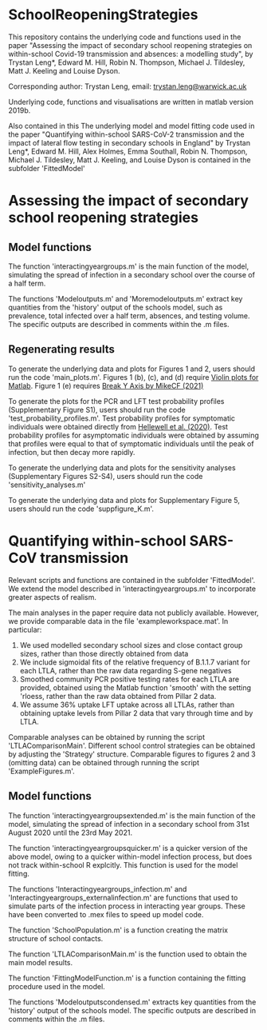 


# SchoolReopeningStrategies



This repository contains the underlying code and functions used in the paper "Assessing the impact of secondary school reopening strategies on within-school Covid-19 transmission and absences: a modelling study", by Trystan Leng*, Edward M. Hill, Robin N. Thompson, Michael J. Tildesley, Matt J. Keeling and Louise Dyson.

Corresponding author: Trystan Leng, email: trystan.leng@warwick.ac.uk

Underlying code, functions and visualisations are written in matlab version 2019b.


Also contained in this The underlying model and model fitting code used in the paper "Quantifying within-school SARS-CoV-2 transmission and the impact of lateral flow testing in secondary schools in England" by Trystan Leng*, Edward M. Hill, Alex Holmes, Emma Southall, Robin N. Thompson, Michael J. Tildesley, Matt J. Keeling, and Louise Dyson is contained in the subfolder 'FittedModel'

# Assessing the impact of secondary school reopening strategies 


## Model functions
The function 'interactingyeargroups.m' is the main function of the model, simulating the spread of infection in a secondary school over the course of a half term.

The functions 'Modeloutputs.m' and 'Moremodeloutputs.m' extract key quantities from the 'history' output of the schools model, such as prevalence, total infected over a half term, absences, and testing volume. The specific outputs are described in comments within the .m files.

## Regenerating results
To generate the underlying data and plots for Figures 1 and 2, users should run the code 'main_plots.m'. Figures 1 (b), (c), and (d) require [Violin plots for Matlab](https://github.com/bastibe/Violinplot-Matlab#:~:text=A%20violin%20plot%20is%20an,overlays%20the%20data%20points%20itself.&text=violinplot%20is%20meant%20as%20a,boxplot%20(excluding%20named%20arguments).). Figure 1 (e) requires [Break Y Axis by MikeCF (2021)](https://www.mathworks.com/matlabcentral/fileexchange/45760-break-y-axis)

To generate the plots for the PCR and LFT test probability profiles (Supplementary Figure S1), users should run the code 'test_probability_profiles.m'. Test probability profiles for symptomatic individuals were obtained directly from [Hellewell et al. (2020)](https://cmmid.github.io/topics/covid19/pcr-positivity-over-time.html). Test probability profiles for asymptomatic individuals were obtained by assuming that profiles were equal to that of symptomatic individuals until the peak of infection, but then decay more rapidly. 

To generate the underlying data and plots for the sensitivity analyses (Supplementary Figures S2-S4), users should run the code 'sensitivity_analyses.m'

To generate the underlying data and plots for Supplementary Figure 5, users should run the code 'suppfigure_K.m'.

# Quantifying within-school SARS-CoV transmission 

Relevant scripts and functions are contained in the subfolder 'FittedModel'. We extend the model described in 'interactingyeargroups.m' to incorporate greater aspects of realism.

The main analyses in the paper require data not publicly available. However, we provide comparable data in the file 'exampleworkspace.mat'. In particular:

1) We used modelled secondary school sizes and close contact group sizes, rather than those directly obtained from data
2) We include sigmoidal fits of the relative frequency of B.1.1.7 variant for each LTLA, rather than the raw data regarding S-gene negatives
3) Smoothed community PCR positive testing rates for each LTLA are provided, obtained using the Matlab function 'smooth' with the setting 'rloess, rather than the raw data obtained from Pillar 2 data.
4) We assume 36% uptake LFT uptake across all LTLAs, rather than obtaining uptake levels from Pillar 2 data that vary through time and by LTLA.

Comparable analyses can be obtained by running the script 'LTLAComparisonMain'. Different school control strategies can be obtained by adjusting the 'Strategy' structure. Comparable figures to figures 2 and 3 (omitting data) can be obtained through running the script 'ExampleFigures.m'.

## Model functions
The function 'interactingyeargroupsextended.m' is the main function of the model, simulating the spread of infection in a secondary school from 31st August 2020 until the 23rd May 2021.

The function 'interactingyeargroupsquicker.m' is a quicker version of the above model, owing to a  quicker within-model infection process, but does not track within-school R explcitly. This function is used for the model fitting.

The functions 'Interactingyeargroups_infection.m' and 'Interactingyeargroups_externalinfection.m' are functions that used to simulate parts of the infection process in interacting year groups. These have been converted to .mex files to speed up model code. 

The function 'SchoolPopulation.m' is a function creating the matrix structure of school contacts.

The function 'LTLAComparisonMain.m' is the function used to obtain the main model results. 

The function 'FittingModelFunction.m' is a function containing the fitting procedure used in the model.

The functions 'Modeloutputscondensed.m' extracts key quantities from the 'history' output of the schools model. The specific outputs are described in comments within the .m files.


